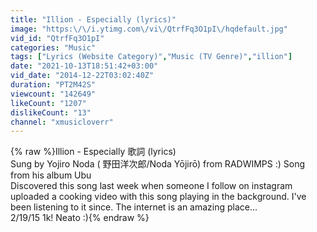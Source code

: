 ```yaml
---
title: "Illion - Especially (lyrics)"
image: "https:\/\/i.ytimg.com\/vi\/QtrfFq3O1pI\/hqdefault.jpg"
vid_id: "QtrfFq3O1pI"
categories: "Music"
tags: ["Lyrics (Website Category)","Music (TV Genre)","illion"]
date: "2021-10-13T18:51:42+03:00"
vid_date: "2014-12-22T03:02:40Z"
duration: "PT2M42S"
viewcount: "142649"
likeCount: "1207"
dislikeCount: "13"
channel: "xmusicloverr"
---
```

{% raw %}Illion - Especially 歌詞 (lyrics)<br />Sung by Yojiro Noda ( 野田洋次郎/Noda Yōjirō) from RADWIMPS :) Song from his album Ubu<br />Discovered this song last week when someone I follow on instagram uploaded a cooking video with this song playing in the background. I've been listening to it since. The internet is an amazing place...<br />2/19/15 1k! Neato :){% endraw %}

